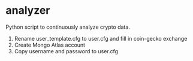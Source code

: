 # analyzer
Python script to continuously analyze crypto data.

1. Rename user_template.cfg to user.cfg and fill in coin-gecko exchange
2. Create Mongo Atlas account 
3. Copy username and password to user.cfg
